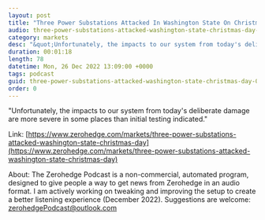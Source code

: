 ```yaml
---
layout: post
title: "Three Power Substations Attacked In Washington State On Christmas Day"
audio: three-power-substations-attacked-washington-state-christmas-day-0
category: markets
desc: "&quot;Unfortunately, the impacts to our system from today's deliberate damage are more severe in some places than initial testing indicated.&quot; "
duration: 00:01:18
length: 78
datetime: Mon, 26 Dec 2022 13:09:00 +0000
tags: podcast
guid: three-power-substations-attacked-washington-state-christmas-day-0
order: 0
---
```

&quot;Unfortunately, the impacts to our system from today's deliberate damage are more severe in some places than initial testing indicated.&quot; 

Link: [https://www.zerohedge.com/markets/three-power-substations-attacked-washington-state-christmas-day](https://www.zerohedge.com/markets/three-power-substations-attacked-washington-state-christmas-day)

About: The Zerohedge Podcast is a non-commercial, automated program, designed to give people a way to get news from Zerohedge in an audio format.  I am actively working on tweaking and improving the setup to create a better listening experience (December 2022).  Suggestions are welcome: [zerohedgePodcast@outlook.com](mailto:zerohedgePodcast@outlook.com)